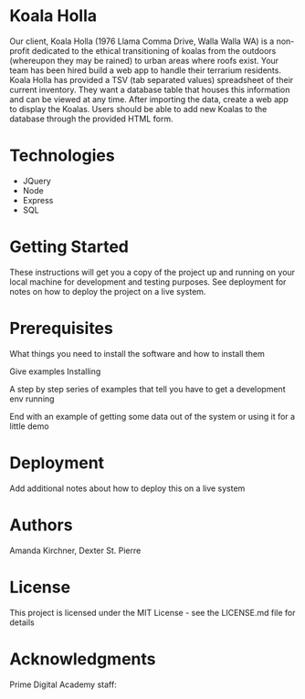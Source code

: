 # Koala Holla

Our client, Koala Holla (1976 Llama Comma Drive, Walla Walla WA) is a non-profit dedicated to the ethical transitioning of koalas from the outdoors (whereupon they may be rained) to urban areas where roofs exist. Your team has been hired build a web app to handle their terrarium residents. Koala Holla has provided a TSV (tab separated values) spreadsheet of their current inventory. They want a database table that houses this information and can be viewed at any time. After importing the data, create a web app to display the Koalas. Users should be able to add new Koalas to the database through the provided HTML form.

# Technologies
* JQuery
* Node
* Express
* SQL

# Getting Started

These instructions will get you a copy of the project up and running on your local machine for development and testing purposes. See deployment for notes on how to deploy the project on a live system.

# Prerequisites

What things you need to install the software and how to install them

Give examples
Installing

A step by step series of examples that tell you have to get a development env running


End with an example of getting some data out of the system or using it for a little demo

# Deployment

Add additional notes about how to deploy this on a live system

# Authors

Amanda Kirchner, Dexter St. Pierre

# License

This project is licensed under the MIT License - see the LICENSE.md file for details

# Acknowledgments

Prime Digital Academy staff:
